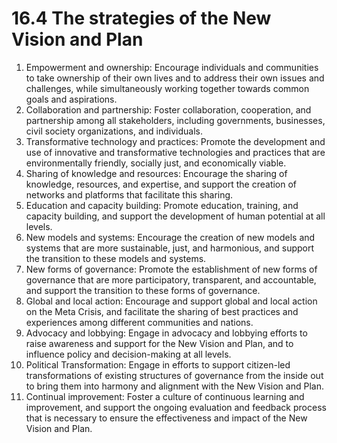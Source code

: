 # 16.4 The strategies of the New Vision and Plan

1.  Empowerment and ownership: Encourage individuals and communities to take ownership of their own lives and to address their own issues and challenges, while simultaneously working together towards common goals and aspirations.
2.  Collaboration and partnership: Foster collaboration, cooperation, and partnership among all stakeholders, including governments, businesses, civil society organizations, and individuals.
3.  Transformative technology and practices: Promote the development and use of innovative and transformative technologies and practices that are environmentally friendly, socially just, and economically viable.
4.  Sharing of knowledge and resources: Encourage the sharing of knowledge, resources, and expertise, and support the creation of networks and platforms that facilitate this sharing.
5.  Education and capacity building: Promote education, training, and capacity building, and support the development of human potential at all levels.
6.  New models and systems: Encourage the creation of new models and systems that are more sustainable, just, and harmonious, and support the transition to these models and systems.
7.  New forms of governance: Promote the establishment of new forms of governance that are more participatory, transparent, and accountable, and support the transition to these forms of governance.
8.  Global and local action: Encourage and support global and local action on the Meta Crisis, and facilitate the sharing of best practices and experiences among different communities and nations.
9.  Advocacy and lobbying: Engage in advocacy and lobbying efforts to raise awareness and support for the New Vision and Plan, and to influence policy and decision-making at all levels. 
10. Political Transformation: Engage in efforts to support citizen-led transformations of existing structures of governance from the inside out to bring them into harmony and alignment with the New Vision and Plan.  
11.  Continual improvement: Foster a culture of continuous learning and improvement, and support the ongoing evaluation and feedback process that is necessary to ensure the effectiveness and impact of the New Vision and Plan.